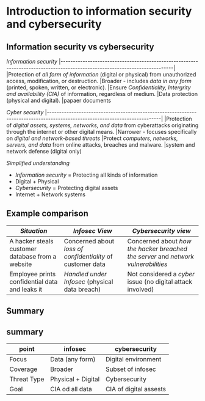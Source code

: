 # Introduction to information security and cybersecurity
## Information security vs cybersecurity

*Information security*
|----------------------------------------------------------------------------------------------------------------------------|
|Protection of *all form of information* (digital or physical) from unauthorized access, modification, or destruction.
|Broader - includes *data in any form* (printed, spoken, written, or electronic).
|Ensure *Confidentiality, Intergrity and availability (CIA)* of information, regardless of medium.
|Data protection (physical and digital).
|papaer documents

*Cyber security*
|----------------------------------------------------------------------------------------------------------------------------|
|Protection of *digital assets, systems, networks, and data* from cyberattacks originating through the internet or  other digital means.
|Narrower - focuses specifically on *digital and network-based threats*
|Protect *computers, networks, servers, and data* from online attacks, breaches and malware.
|system and network defense (digital only)


  *Simplified understanding*
  - *Information security* = Protecting all kinds of information
  - Digital + Physical
  - *Cybersecurity* = Protecting digital assets
  - Internet + Network systems

## Example comparison
| *Situation*                                        | *Infosec View*                                                | *Cybersecurity view*
| ---------------------------------------------        | ------------------------------------------------------------    | --------------------------------------------------- 
| A hacker steals customer database from a website     | Concerned about *loss of confidentiality* of customer data    | Concerned about *how the hacker breached the server* and *network vulnerabilities*
| Employee prints confidential data and leaks it       | *Handled under Infosec* (physical data breach)                | Not considered a *cyber* issue (no digital attack involved)

## Summary
## summary
| point        | infosec            | cybersecurity          |
| ------------ | ------------------ | ---------------------- |
| Focus        | Data (any form)    | Digital environment    |
| Coverage     | Broader            | Subset of infosec      |
| Threat Type  | Physical + Digital | Cybersecurity          |
| Goal         | CIA od all data    | CIA of digital assests |
